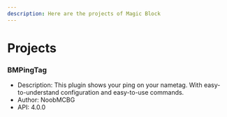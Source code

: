 ```yaml
---
description: Here are the projects of Magic Block
---
```


# Projects

### BMPingTag

* Description: This plugin shows your ping on your nametag. With easy-to-understand configuration and easy-to-use commands.
* Author: NoobMCBG
* API: 4.0.0
